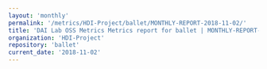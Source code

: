 ```yaml
---
layout: 'monthly'
permalink: '/metrics/HDI-Project/ballet/MONTHLY-REPORT-2018-11-02/'
title: 'DAI Lab OSS Metrics Metrics report for ballet | MONTHLY-REPORT-2018-11-02'
organization: 'HDI-Project'
repository: 'ballet'
current_date: '2018-11-02'
---
```

